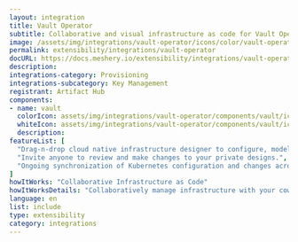 ```yaml
---
layout: integration
title: Vault Operator
subtitle: Collaborative and visual infrastructure as code for Vault Operator
image: /assets/img/integrations/vault-operator/icons/color/vault-operator-color.svg
permalink: extensibility/integrations/vault-operator
docURL: https://docs.meshery.io/extensibility/integrations/vault-operator
description: 
integrations-category: Provisioning
integrations-subcategory: Key Management
registrant: Artifact Hub
components: 
- name: vault
  colorIcon: assets/img/integrations/vault-operator/components/vault/icons/color/vault-color.svg
  whiteIcon: assets/img/integrations/vault-operator/components/vault/icons/white/vault-white.svg
  description: 
featureList: [
  "Drag-n-drop cloud native infrastructure designer to configure, model, and deploy your workloads.",
  "Invite anyone to review and make changes to your private designs.",
  "Ongoing synchronization of Kubernetes configuration and changes across any number of clusters."
]
howItWorks: "Collaborative Infrastructure as Code"
howItWorksDetails: "Collaboratively manage infrastructure with your coworkers synchronously sharing the same designs."
language: en
list: include
type: extensibility
category: integrations
---
```

